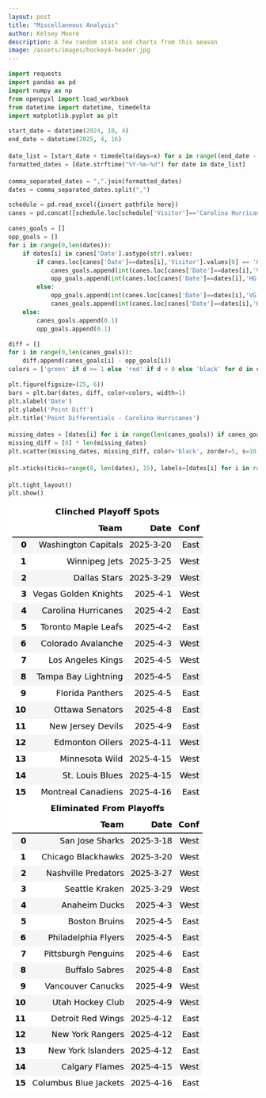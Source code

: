 ```yaml
---
layout: post
title: "Miscellaneous Analysis"
author: Kelsey Moore
description: A few random stats and charts from this season
image: /assets/images/hockey4-header.jpg
---
```


```python
import requests
import pandas as pd
import numpy as np
from openpyxl import load_workbook
from datetime import datetime, timedelta
import matplotlib.pyplot as plt
```

```python
start_date = datetime(2024, 10, 4)
end_date = datetime(2025, 4, 16)

date_list = [start_date + timedelta(days=x) for x in range((end_date - start_date).days + 1)]
formatted_dates = [date.strftime("%Y-%m-%d") for date in date_list]

comma_separated_dates = ",".join(formatted_dates)
dates = comma_separated_dates.split(",")
```

```python
schedule = pd.read_excel({insert pathfile here})
canes = pd.concat([schedule.loc[schedule['Visitor']=='Carolina Hurricanes'],schedule.loc[schedule['Home']=='Carolina Hurricanes']]).fillna('R').sort_values(by='Date').reset_index(drop=True)
```

```python
canes_goals = []
opp_goals = []
for i in range(0,len(dates)):
    if dates[i] in canes['Date'].astype(str).values:
        if canes.loc[canes['Date']==dates[i],'Visitor'].values[0] == 'Carolina Hurricanes':
            canes_goals.append(int(canes.loc[canes['Date']==dates[i],'VG'].reset_index(drop=True)[0]))
            opp_goals.append(int(canes.loc[canes['Date']==dates[i],'HG'].reset_index(drop=True)[0]))
        else:
            opp_goals.append(int(canes.loc[canes['Date']==dates[i],'VG'].reset_index(drop=True)[0]))
            canes_goals.append(int(canes.loc[canes['Date']==dates[i],'HG'].reset_index(drop=True)[0]))
    else:
        canes_goals.append(0.1)
        opp_goals.append(0.1)
```

```python
diff = []
for i in range(0,len(canes_goals)):
    diff.append(canes_goals[i] - opp_goals[i])
colors = ['green' if d >= 1 else 'red' if d < 0 else 'black' for d in diff]
```

```python
plt.figure(figsize=(25, 6))
bars = plt.bar(dates, diff, color=colors, width=1)
plt.xlabel('Date')
plt.ylabel('Point Diff')
plt.title('Point Differentials - Carolina Hurricanes')

missing_dates = [dates[i] for i in range(len(canes_goals)) if canes_goals[i] == 0.1]
missing_diff = [0] * len(missing_dates)
plt.scatter(missing_dates, missing_diff, color='black', zorder=5, s=10, marker='*')

plt.xticks(ticks=range(0, len(dates), 15), labels=[dates[i] for i in range(0, len(dates), 15)])

plt.tight_layout()
plt.show()
```

<p float="left">
  <img src="https://raw.githubusercontent.com/kbmoore02/NHL-Data-Analysis/main/assets/images/clinched.png" style="width:400px; vertical-align: top;" />
  <img src="https://raw.githubusercontent.com/kbmoore02/NHL-Data-Analysis/main/assets/images/eliminated.png" style="width:400px; vertical-align: top;" /> 
</p>
